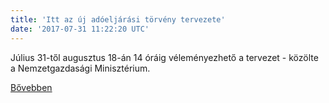 ```yaml
---
title: 'Itt az új adóeljárási törvény tervezete'
date: '2017-07-31 11:22:20 UTC'
---
```


Július 31-től augusztus 18-án 14 óráig véleményezhető a tervezet - közölte a Nemzetgazdasági Minisztérium.


[Bővebben](http://ift.tt/2veIeAb)
